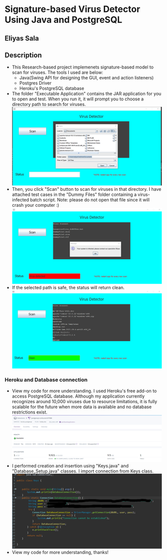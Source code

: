 # Signature-based Virus Detector Using Java and PostgreSQL
## Eliyas Sala

## Description
* This Research-based project implemenets signature-based model to scan for viruses. The tools I used are below:
    * Java(Swing API for designing the GUI, event and action listeners)
    * Postgres Driver 
    * Heroku's PostgreSQL database
* The folder "Executable Application" contains the JAR application for you to open and test. When you run it, it will prompt you to choose a directory path to search for viruses. 
![](Screenshots/Screenshot1.png)
* Then, you click "Scan" button to scan for viruses in that directory. I have attached test cases in the "Dummy Files" folder containing a virus-infected batch script. Note: please do not open that file since it will crash your computer :)
![](Screenshots/Screenshot2.png)
* If the selected path is safe, the status will return clean.
![](Screenshots/Screenshot3.png)
### Heroku and Database connection
* View my code for more understanding. I used Heroku's free  add-on to access PostgreSQL database. Although my application currently recognizes around 10,000 viruses due to resource limitations, it is fully scalable for the future when more data is available and no database restrictions exist.
![](Screenshots/Screenshot5.png)
* I performed creation and insertion using "Keys.java" and "Database_Setup.java" classes. I import connection from Keys class. 
 ![](Screenshots/Screenshot4.png)
 * View my code for more understanding, thanks!

